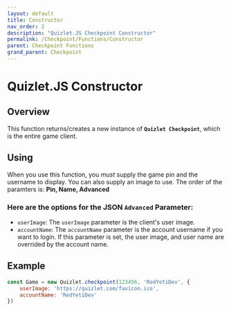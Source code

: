```yaml
---
layout: default
title: Constructor
nav_order: 2
description: "Quizlet.JS Checkpoint Constructor"
permalink: /Checkpoint/Functions/Constructor
parent: Checkpoint Functions
grand_parent: Checkpoint
---
```


# Quizlet.JS Constructor

## Overview
This function returns/creates a new instance of **`Quizlet Checkpoint`**, which is the entire game client. 

## Using
When you use this function, you *must* supply the game pin and the username to display. You can also supply an image to use. The order of the paramters is: **Pin, Name, Advanced**

### Here are the options for the JSON `Advanced` Parameter:
- `userImage`:
    The `userImage` parameter is the client's user image.
- `accountName`:
    The `accountName` parameter is the account username if you want to login. If this parameter is set, the user image, and user name are overrided by the account name.

## Example
```js
const Game = new Quizlet.checkpoint(123456, 'RedYetiDev', {
    userImage: 'https://quizlet.com/favicon.ico',
    accountName: 'RedYetiDev'
})
```